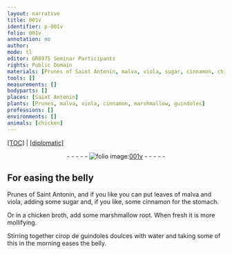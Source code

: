 ```yaml
---
layout: narrative
title: 001v
identifier: p-001v
folio: 001v
annotation: no
author:
mode: tl
editor: GR8975 Seminar Participants
rights: Public Domain
materials: [Prunes of Saint Antonin, malva, viola, sugar, cinnamon, chicken broth, marshmallow root, cirop de guindoles doulces, water]
tools: []
measurements: []
bodyparts: []
places: [Saint Antonin]
plants: [Prunes, malva, viola, cinnamon, marshmallow, guindoles]
professions: []
environments: []
animals: [chicken]
---
```


<p><a href="{{ site.baseurl }}/translation/">[TOC]</a> | <a href="{{ site.baseurl }}/texts/p-001v_tc/">[diplomatic]</a></p><div class="folio" align="center">- - - - - <a href="http://gallica.bnf.fr/ark:/12148/btv1b10500001g/f8.image" target="_blank"><img src="https://cu-mkp.github.io/2017-workshop-edition/assets/photo-icon.png" alt="folio image: " style="display:inline-block; margin-bottom:-3px;"/>001v</a> - - - - - </div>  
  

## For easing the belly

 
<span class="m"><span class="pa">Prunes</span> of <span class="pl">Saint Antonin</span></span>, and if you like you can put leaves of <span class="m"><span class="pa">malva</span></span> and <span class="m"><span class="pa">viola</span></span>, adding some <span class="m">sugar</span> and, if you like, some <span class="m"><span class="pa">cinnamon</span></span> for the stomach.
 
Or in a <span class="m"><span class="al">chicken</span> broth</span>, add some <span class="m"><span class="pa">marshmallow</span> root</span>. When fresh it is more mollifying.
 
Stirring together <span class="m">cirop de <span class="pa">guindoles</span> doulces</span> with <span class="m">water</span> and taking some of this in the morning eases the belly.
 

